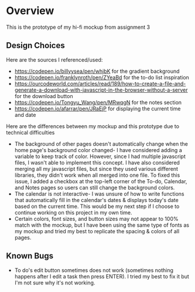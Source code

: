 
# Overview
This is the prototype of my hi-fi mockup from assignment 3

## Design Choices
 Here are the sources I referenced/used:
- https://codepen.io/billyysea/pen/whjbK for the gradient background
- https://codepen.io/franklynroth/pen/ZYeaBd for the to-do list inspiration
- https://ourcodeworld.com/articles/read/189/how-to-create-a-file-and-generate-a-download-with-javascript-in-the-browser-without-a-server for the download button
- https://codepen.io/Tongyu_Wang/pen/MRwqgN for the notes section
- https://codepen.io/afarrar/pen/JRaEjP for displaying the current time and date

 Here are the differences between my mockup and this prototype due to technical difficulties
- The background of other pages doesn't automatically change when the home page's background color changed- I have considered adding a variable to keep track of color. However, since I had multiple javascript files, I wasn't able to implement this concept. I have also considered merging all my javascript files, but since they used various different libraries, they didn't work when all merged into one file. To fixed this issue, I added a checkbox at the top-left corner of the To-do, Calendar, and Notes pages so users can still change the background colors. 
- The calendar is not interactive- I was unsure of how to write functions that automatically fill in the calendar's dates & displays today's date based on the current time. This would be my next step if I choose to continue working on this project in my own time. 
- Certain colors, font sizes, and button sizes may not appear to 100% match with the mockup, but I have been using the same type of fonts as my mockup and tried my best to replicate the spacing & colors of all pages. 


## Known Bugs
- To do's edit button sometimes does not work (sometimes nothing happens after I edit a task then press ENTER). I tried my best to fix it but I'm not sure why it's not working. 

